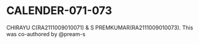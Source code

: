 # CALENDER-071-073
CHIRAYU C(RA2111009010071) &amp; S PREMKUMAR(RA2111009010073). This was co-authored by @pream-s
